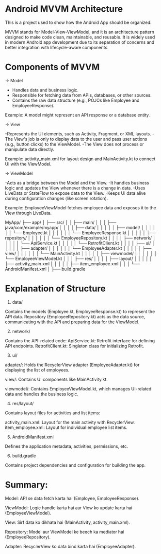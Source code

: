 # Android MVVM Architecture
This is a project used to show how the Android App should be organized.

MVVM stands for Model-View-ViewModel, and it is an architecture pattern designed to 
make code clean, maintainable, and reusable. It is widely used in modern Android app 
development due to its separation of concerns and better integration with lifecycle-aware 
components.

# Components of MVVM

-> Model

  - Handles data and business logic.
  - Responsible for fetching data from APIs, databases, or other sources.
  - Contains the raw data structure (e.g., POJOs like Employee and EmployeeResponse).

Example:
A model might represent an API response or a database entity.

-> View

  -Represents the UI elements, such as Activity, Fragment, or XML layouts.
  -The View's job is only to display data to the user and pass user actions (e.g., button clicks) to the ViewModel.
  -The View does not process or manipulate data directly.

Example:
activity_main.xml for layout design and MainActivity.kt to connect UI with the ViewModel.

-> ViewModel

  -Acts as a bridge between the Model and the View.
  -It handles business logic and updates the View whenever there is a change in data.
  -Uses LiveData or StateFlow to expose data to the View.
  -Keeps UI data alive during configuration changes (like screen rotation).

Example:
EmployeeViewModel fetches employee data and exposes it to the View through LiveData.



MyApp/
├── app/
│   ├── src/
│   │   ├── main/
│   │   │   ├── java/com/example/myapp/
│   │   │   │   ├── data/
│   │   │   │   │   ├── model/
│   │   │   │   │   │   └── Employee.kt
│   │   │   │   │   │   └── EmployeeResponse.kt
│   │   │   │   │   ├── repository/
│   │   │   │   │   │   └── EmployeeRepository.kt
│   │   │   │   ├── network/
│   │   │   │   │   └── ApiService.kt
│   │   │   │   │   └── RetrofitClient.kt
│   │   │   │   ├── ui/
│   │   │   │   │   ├── adapter/
│   │   │   │   │   │   └── EmployeeAdapter.kt
│   │   │   │   │   ├── view/
│   │   │   │   │   │   └── MainActivity.kt
│   │   │   │   │   ├── viewmodel/
│   │   │   │   │   │   └── EmployeeViewModel.kt
│   │   │   ├── res/
│   │   │   │   ├── layout/
│   │   │   │   │   ├── activity_main.xml
│   │   │   │   │   ├── item_employee.xml
│   │   │   └── AndroidManifest.xml
│   ├── build.gradle


# Explanation of Structure

1. data/

Contains the models (Employee.kt, EmployeeResponse.kt) to represent the API data.
Repository (EmployeeRepository.kt) acts as the data source, communicating with the API and preparing data for the ViewModel.

2. network/

Contains the API-related code:
ApiService.kt: Retrofit interface for defining API endpoints.
RetrofitClient.kt: Singleton class for initializing Retrofit.

3. ui/

adapter/: Holds the RecyclerView adapter (EmployeeAdapter.kt) for displaying the list of employees.

view/: Contains UI components like MainActivity.kt.

viewmodel/: Contains EmployeeViewModel.kt, which manages UI-related data and handles the business logic.

4. res/layout/

Contains layout files for activities and list items:

activity_main.xml: Layout for the main activity with RecyclerView.
item_employee.xml: Layout for individual employee list items.

5. AndroidManifest.xml

Defines the application metadata, activities, permissions, etc.

6. build.gradle

Contains project dependencies and configuration for building the app.

# Summary:

Model: API se data fetch karta hai (Employee, EmployeeResponse).

ViewModel: Logic handle karta hai aur View ko update karta hai (EmployeeViewModel).

View: Sirf data ko dikhata hai (MainActivity, activity_main.xml).

Repository: Model aur ViewModel ke beech ka mediator hai (EmployeeRepository).

Adapter: RecyclerView ko data bind karta hai (EmployeeAdapter).
